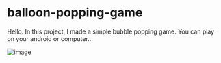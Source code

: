 # balloon-popping-game
Hello. In this project, I made a simple bubble popping game. You can play on your android or computer...

![image](https://user-images.githubusercontent.com/99321522/196043332-be8960b9-cace-47e4-9650-ea71fc056245.png)

